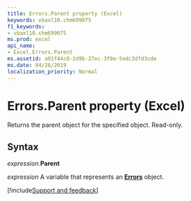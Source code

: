 ```yaml
---
title: Errors.Parent property (Excel)
keywords: vbaxl10.chm699075
f1_keywords:
- vbaxl10.chm699075
ms.prod: excel
api_name:
- Excel.Errors.Parent
ms.assetid: a91f44c8-2d9b-27ec-3f0e-5edc3dfd3cde
ms.date: 04/26/2019
localization_priority: Normal
---
```



# Errors.Parent property (Excel)

Returns the parent object for the specified object. Read-only.


## Syntax

_expression_.**Parent**

_expression_ A variable that represents an **[Errors](Excel.Errors.md)** object.




[!include[Support and feedback](~/includes/feedback-boilerplate.md)]
